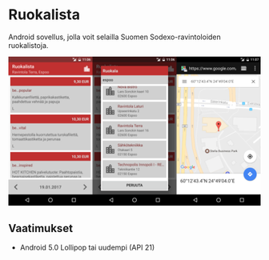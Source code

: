 Ruokalista
==========

Android sovellus, jolla voit selailla Suomen Sodexo-ravintoloiden ruokalistoja.

![ScreenShot](/screenshots/ss.png)

Vaatimukset
-----------

* Android 5.0 Lollipop tai uudempi (API 21)
